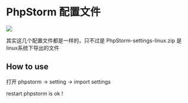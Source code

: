 # PhpStorm 配置文件

![](https://github.com/orangbus/Tool/blob/master/images/phpstorm2.png?raw=true)

其实这几个配置文件都是一样的，只不过是 PhpStorm-settings-linux.zip 是linux系统下导出的文件

## How to use 

打开 phpstorm -> setting -> import settings

restart phpstorm is ok !